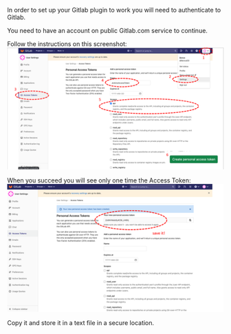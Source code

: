 In order to set up your Gitlab plugin to work you will need to authenticate to Gitlab.

You need to have an account on public Gitlab.com service to continue.

Follow the instructions on this screenshot:
![](assets/markdown-img-paste-20210301081053300.png)

When you succeed you will see only one time the Access Token:
![](assets/markdown-img-paste-20210301081224401.png)

Copy it and store it in a text file in a secure location.
